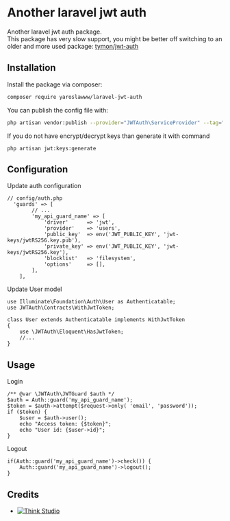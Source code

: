 # Another laravel jwt auth

Another laravel jwt auth package. \
This package has very slow support, you might be better off switching to an older and more used package: [tymon/jwt-auth](https://github.com/tymondesigns/jwt-auth)

## Installation

Install the package via composer:

```bash
composer require yaroslawww/laravel-jwt-auth
```

You can publish the config file with:

```bash
php artisan vendor:publish --provider="JWTAuth\ServiceProvider" --tag="config"
```

If you do not have encrypt/decrypt keys than generate it with command

```shell
php artisan jwt:keys:generate
```

## Configuration

Update auth configuration

```injectablephp
// config/auth.php
  'guards' => [
        // ...
        'my_api_guard_name' => [
            'driver'      => 'jwt',
            'provider'    => 'users',
            'public_key'  => env('JWT_PUBLIC_KEY', 'jwt-keys/jwtRS256.key.pub'),
            'private_key' => env('JWT_PUBLIC_KEY', 'jwt-keys/jwtRS256.key'),
            'blocklist'   => 'filesystem',
            'options'     => [],
        ],
    ],
```

Update User model

```injectablephp
use Illuminate\Foundation\Auth\User as Authenticatable;
use JWTAuth\Contracts\WithJwtToken;

class User extends Authenticatable implements WithJwtToken
{
    use \JWTAuth\Eloquent\HasJwtToken;
    //...
}
```

## Usage

Login

```injectablephp
/** @var \JWTAuth\JWTGuard $auth */
$auth = Auth::guard('my_api_guard_name');
$token = $auth->attempt($request->only( 'email', 'password'));
if ($token) {
    $user = $auth->user();
    echo "Access token: {$token}";
    echo "User id: {$user->id}";
}
```

Logout

```injectablephp
if(Auth::guard('my_api_guard_name')->check()) {
    Auth::guard('my_api_guard_name')->logout();
}
```

## Credits

- [![Think Studio](https://yaroslawww.github.io/images/sponsors/packages/logo-think-studio.png)](https://think.studio/)
